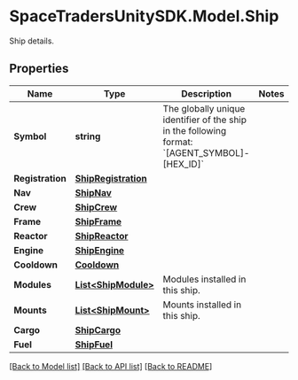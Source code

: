 # SpaceTradersUnitySDK.Model.Ship
Ship details.

## Properties

Name | Type | Description | Notes
------------ | ------------- | ------------- | -------------
**Symbol** | **string** | The globally unique identifier of the ship in the following format: &#x60;[AGENT_SYMBOL]-[HEX_ID]&#x60; | 
**Registration** | [**ShipRegistration**](ShipRegistration.md) |  | 
**Nav** | [**ShipNav**](ShipNav.md) |  | 
**Crew** | [**ShipCrew**](ShipCrew.md) |  | 
**Frame** | [**ShipFrame**](ShipFrame.md) |  | 
**Reactor** | [**ShipReactor**](ShipReactor.md) |  | 
**Engine** | [**ShipEngine**](ShipEngine.md) |  | 
**Cooldown** | [**Cooldown**](Cooldown.md) |  | 
**Modules** | [**List&lt;ShipModule&gt;**](ShipModule.md) | Modules installed in this ship. | 
**Mounts** | [**List&lt;ShipMount&gt;**](ShipMount.md) | Mounts installed in this ship. | 
**Cargo** | [**ShipCargo**](ShipCargo.md) |  | 
**Fuel** | [**ShipFuel**](ShipFuel.md) |  | 

[[Back to Model list]](../README.md#documentation-for-models) [[Back to API list]](../README.md#documentation-for-api-endpoints) [[Back to README]](../README.md)

